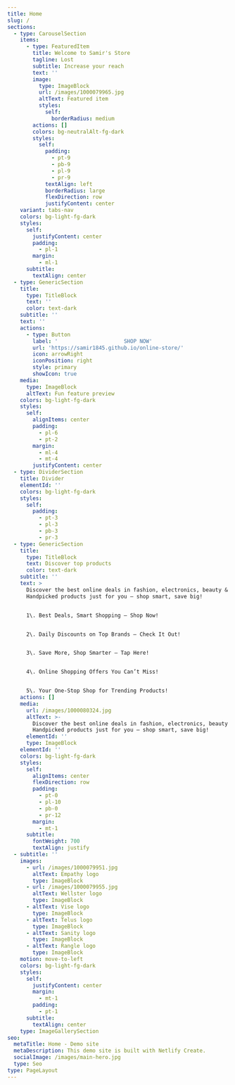 ```yaml
---
title: Home
slug: /
sections:
  - type: CarouselSection
    items:
      - type: FeaturedItem
        title: Welcome to Samir's Store
        tagline: Lost
        subtitle: Increase your reach
        text: ''
        image:
          type: ImageBlock
          url: /images/1000079965.jpg
          altText: Featured item
          styles:
            self:
              borderRadius: medium
        actions: []
        colors: bg-neutralAlt-fg-dark
        styles:
          self:
            padding:
              - pt-9
              - pb-9
              - pl-9
              - pr-9
            textAlign: left
            borderRadius: large
            flexDirection: row
            justifyContent: center
    variant: tabs-nav
    colors: bg-light-fg-dark
    styles:
      self:
        justifyContent: center
        padding:
          - pl-1
        margin:
          - ml-1
      subtitle:
        textAlign: center
  - type: GenericSection
    title:
      type: TitleBlock
      text: ''
      color: text-dark
    subtitle: ''
    text: ''
    actions:
      - type: Button
        label: '                     SHOP NOW'
        url: 'https://samir1845.github.io/online-store/'
        icon: arrowRight
        iconPosition: right
        style: primary
        showIcon: true
    media:
      type: ImageBlock
      altText: Fun feature preview
    colors: bg-light-fg-dark
    styles:
      self:
        alignItems: center
        padding:
          - pl-6
          - pt-2
        margin:
          - ml-4
          - mt-4
        justifyContent: center
  - type: DividerSection
    title: Divider
    elementId: ''
    colors: bg-light-fg-dark
    styles:
      self:
        padding:
          - pt-3
          - pl-3
          - pb-3
          - pr-3
  - type: GenericSection
    title:
      type: TitleBlock
      text: Discover top products
      color: text-dark
    subtitle: ''
    text: >
      Discover the best online deals in fashion, electronics, beauty & more.
      Handpicked products just for you – shop smart, save big!


      1\. Best Deals, Smart Shopping – Shop Now!


      2\. Daily Discounts on Top Brands – Check It Out!


      3\. Save More, Shop Smarter – Tap Here!


      4\. Online Shopping Offers You Can’t Miss!


      5\. Your One-Stop Shop for Trending Products!
    actions: []
    media:
      url: /images/1000080324.jpg
      altText: >-
        Discover the best online deals in fashion, electronics, beauty & more.
        Handpicked products just for you – shop smart, save big!
      elementId: ''
      type: ImageBlock
    elementId: ''
    colors: bg-light-fg-dark
    styles:
      self:
        alignItems: center
        flexDirection: row
        padding:
          - pt-0
          - pl-10
          - pb-0
          - pr-12
        margin:
          - mt-1
      subtitle:
        fontWeight: 700
        textAlign: justify
  - subtitle: ''
    images:
      - url: /images/1000079951.jpg
        altText: Empathy logo
        type: ImageBlock
      - url: /images/1000079955.jpg
        altText: Wellster logo
        type: ImageBlock
      - altText: Vise logo
        type: ImageBlock
      - altText: Telus logo
        type: ImageBlock
      - altText: Sanity logo
        type: ImageBlock
      - altText: Rangle logo
        type: ImageBlock
    motion: move-to-left
    colors: bg-light-fg-dark
    styles:
      self:
        justifyContent: center
        margin:
          - mt-1
        padding:
          - pt-1
      subtitle:
        textAlign: center
    type: ImageGallerySection
seo:
  metaTitle: Home - Demo site
  metaDescription: This demo site is built with Netlify Create.
  socialImage: /images/main-hero.jpg
  type: Seo
type: PageLayout
---
```

